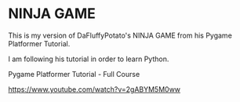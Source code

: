 # NINJA GAME

This is my version of DaFluffyPotato's NINJA GAME from his Pygame Platformer Tutorial.

I am following his tutorial in order to learn Python.

Pygame Platformer Tutorial - Full Course

https://www.youtube.com/watch?v=2gABYM5M0ww
